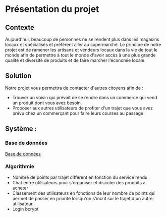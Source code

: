 # Présentation du projet

## Contexte

Aujourd'hui, beaucoup de personnes ne se rendent plus dans les magasins locaux et spécialisés et préfèrent aller au supermarché. Le principe de notre projet est de ramener les artisans et vendeurs locaux dans la vie de tout le monde afin de permettre à tout le monde d'avoir accès à une plus grande qualité et diversité de produits et de faire marcher l'économie locale.

## Solution

Notre projet vous permettra de contacter d'autres citoyens afin de :

- Trouver un voisin qui prévoit de se rendre dans un commerce qui vend un produit dont vous avez besoin.
- Proposer aux autres utilisateurs de profiter d'un trajet que vous avez prévu chez un commerçant pour faire leurs courses au passage.

## Système :

### Base de données

[Base de données](./Base%20de%20données%208f9b886f8c664d90a622cdc2437af808.md)

### Algorithmie

- Nombre de points par trajet différent en fonction du service rendu
- Chat entre utilisateurs pour s'organiser et discuter des produits à acheter
- Classement des utilisateurs en fonctions de leur nombre de points qui permet de passer en priorité lorsqu'on s'incrit sur le trajet d'un autre utilisateur.
- Login bcrypt
